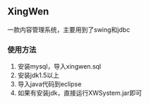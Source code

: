 ## XingWen
一款内容管理系统，主要用到了swing和jdbc
### 使用方法
1. 安装mysql，导入xingwen.sql
2. 安装jdk1.5以上
3. 导入java代码到eclipse
4. 如果有安装jdk，直接运行XWSystem.jar即可